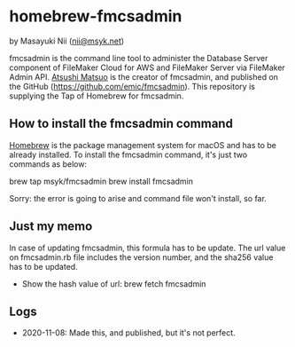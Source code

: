 # homebrew-fmcsadmin

by Masayuki Nii (nii@msyk.net)

fmcsadmin is the command line tool to administer the Database Server component of FileMaker Cloud for AWS and FileMaker Server via FileMaker Admin API. [Atsushi Matsuo](https://github.com/matsuo) is the creator of fmcsadmin, and published on the GitHub (https://github.com/emic/fmcsadmin). This repository is supplying the Tap of Homebrew for fmcsadmin.

## How to install the fmcsadmin command

[Homebrew](https://brew.sh/) is the package management system for macOS and has to be already installed.
To install the fmcsadmin command, it's just two commands as below:

brew tap msyk/fmcsadmin
brew install fmcsadmin

Sorry: the error is going to arise and command file won't install, so far.

## Just my memo

In case of updating fmcsadmin, this formula has to be update. The url value on fmcsadmin.rb file includes the version number, and the sha256 value has to be updated.

- Show the hash value of url: brew fetch fmcsadmin

## Logs

- 2020-11-08: Made this, and published, but it's not perfect.
